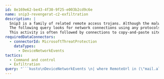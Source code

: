 ```yaml
---
id: 8e169e62-be43-4f30-9f25-e003b2cd9c6e
name: snip3-revengerat-c2-exfiltration
description: |
  Snip3 is a family of related remote access trojans. Although the malware in this family contain numerous small variations, they all exhibit similar behaviors and techniques.
  The following query looks for network connections using any protocols associated with recent RevengeRAT, AsyncRAT, and other malware campaigns targeting the aviation industry.
  This activity is often followed by connections to copy-and-paste sites such as pastebin.com, stikked.ch, academia.edu, and archive.org. Many of these connections will occur on non-standard ports.
requiredDataConnectors:
  - connectorId: MicrosoftThreatProtection
    dataTypes:
      - DeviceNetworkEvents
tactics:
  - Command and control
  - Exfiltration
query: "```kusto\nDeviceNetworkEvents \n| where RemoteUrl in (\"mail.alamdarhardware.com\",\"kexa600200.ddns.net\",\"h0pe1759.ddns.net\",\"n0ahark2021.ddns.net\",\" kimjoy007.dyndns.org\",\" kimjoy.ddns.net\",\" asin8988.ddns.net\",\" asin8989.ddns.net\", \"asin8990.ddns.net\")\n```"
---
```


